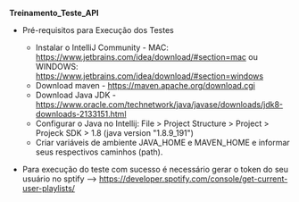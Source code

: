 **Treinamento_Teste_API**

- Pré-requisitos para Execução dos Testes
   - Instalar o IntelliJ Community - MAC: https://www.jetbrains.com/idea/download/#section=mac ou 
                                WINDOWS: https://www.jetbrains.com/idea/download/#section=windows
   - Download maven - https://maven.apache.org/download.cgi
   - Download Java JDK - https://www.oracle.com/technetwork/java/javase/downloads/jdk8-downloads-2133151.html
   - Configurar o Java no Intellij: File > Project Structure > Project > Projeck SDK > 1.8 (java version "1.8.9_191")
   - Criar variáveis de ambiente JAVA_HOME e MAVEN_HOME e informar seus respectivos caminhos (path).

- Para execução do teste com sucesso é necessário gerar o token do seu usuário no sptify
    --> https://developer.spotify.com/console/get-current-user-playlists/
